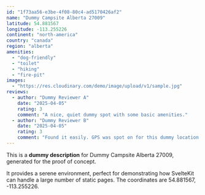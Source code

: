 ```yaml
---
id: "1f73aa56-e3be-4f08-80c4-ad5170426af2"
name: "Dummy Campsite Alberta 27009"
latitude: 54.881567
longitude: -113.255226
continent: "north-america"
country: "canada"
region: "alberta"
amenities:
  - "dog-friendly"
  - "toilet"
  - "hiking"
  - "fire-pit"
images:
  - "https://res.cloudinary.com/demo/image/upload/v1/sample.jpg"
reviews:
  - author: "Dummy Reviewer A"
    date: "2025-04-05"
    rating: 3
    comment: "A nice, quiet dummy spot with some basic amenities."
  - author: "Dummy Reviewer B"
    date: "2025-04-05"
    rating: 3
    comment: "Found it easily. GPS was spot on for this dummy location."
---
```


This is a **dummy description** for Dummy Campsite Alberta 27009, generated for the proof of concept.

It provides a serene environment, perfect for demonstrating how SvelteKit can handle a large number of static pages. The coordinates are 54.881567, -113.255226.
